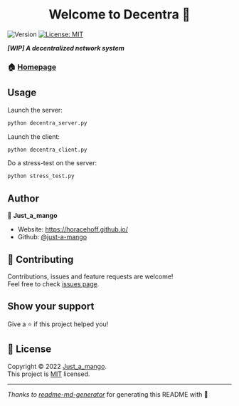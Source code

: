 <h1 align="center">Welcome to Decentra 👋</h1>
<p>
  <img alt="Version" src="https://img.shields.io/badge/version-In Dev.-blue.svg?cacheSeconds=2592000" />
  <a href="https://github.com/just-a-mango/decentra/blob/main/LICENSE" target="_blank">
    <img alt="License: MIT" src="https://img.shields.io/badge/License-MIT-yellow.svg" />
  </a>
</p>

***[WIP] A decentralized network system***

### 🏠 [Homepage](https://github.com/just-a-mango/decentra)

## Usage
Launch the server:
```sh
python decentra_server.py
```
Launch the client:
```sh
python decentra_client.py
```
Do a stress-test on the server:
```sh
python stress_test.py
```
## Author

👤 **Just_a_mango**

* Website: https://horacehoff.github.io/
* Github: [@just-a-mango](https://github.com/horacehoff)

## 🤝 Contributing

Contributions, issues and feature requests are welcome!<br />Feel free to check [issues page](https://github.com/just-a-mango/decentra/issues). 

## Show your support

Give a ⭐️ if this project helped you!

## 📝 License

Copyright © 2022 [Just_a_mango](https://github.com/just-a-mango).<br />
This project is [MIT](https://github.com/just-a-mango/decentra/blob/main/LICENSE) licensed.

***
_Thanks to [readme-md-generator](https://github.com/kefranabg/readme-md-generator)_ for generating this README with 💖

